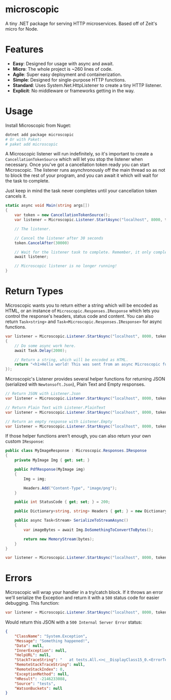 # microscopic

A tiny .NET package for serving HTTP microservices. Based off of Zeit's micro for Node.

# Features

- **Easy**: Designed for usage with async and await.
- **Micro**: The whole project is ~260 lines of code.
- **Agile**: Super easy deployment and containerization.
- **Simple**: Designed for single-purpose HTTP functions.
- **Standard**: Uses System.Net.HttpListener to create a tiny HTTP listener.
- **Explicit**: No middleware or frameworks getting in the way.

# Usage

Install Microscopic from Nuget:

```sh
dotnet add package microscopic
# Or with Paket:
# paket add microscopic
```

A Microscopic listener will run indefinitely, so it's important to create a `CancellationTokenSource` which will let you stop the listener when necessary. Once you've got a cancellation token ready you can start Microscopic. The listener runs asynchronously off the main thread so as not to block the rest of your program, and you can await it which will wait for the task to complete.

Just keep in mind the task never completes until your cancellation token cancels it.

```cs
static async void Main(string args[])
{
    var token = new CancellationTokenSource();
    var listener = Microscopic.Listener.StartAsync("localhost", 8000, token, (req) => "<h1>Hello world! This was sent from Microscopic at http://localhost:8000</h1>");

    // The listener.

    // Cancel the listener after 30 seconds
    token.CancelAfter(30000)

    // Wait for the listener task to complete. Remember, it only completes after the token cancels!
    await listener;

    // Microscopic listener is no longer running!
}
```

# Return Types

Microscopic wants you to return either a string which will be encoded as HTML, or an instance of `Microscopic.Responses.IResponse` which lets you control the response's headers, status code and content. You can also return `Task<string>` and `Task<Microscopic.Responses.IResponse>` for async functions.

```cs
var listener = Microscopic.Listener.StartAsync("localhost", 8000, token, async (req) =>
{
    // Do some async work here.
    await Task.Delay(2000);

    // Return a string, which will be encoded as HTML.
    return "<h1>Hello world! This was sent from an async Microscopic function.</h1>";
});
```

Microscopic's Listener provides several helper functions for returning JSON (serialized with `Newtonsoft.Json`), Plain Text and Empty responses.

```cs
// Return JSON with Listener.Json
var listener = Microscopic.Listener.StartAsync("localhost", 8000, token, (req) => Listener.Json(new { foo = "hello world!", bar = false, baz = 117 }))
```

```cs
// Return Plain Text with Listener.PlainText
var listener = Microscopic.Listener.StartAsync("localhost", 8000, token, (req) => Listener.PlainText("Hello world! This response's content type will be text/plain."));
```

```cs
// Return an empty response with Listener.Empty
var listener = Microscopic.Listener.StartAsync("localhost", 8000, token, (req) => Listener.Empty());
```

If those helper functions aren't enough, you can also return your own custom `IResponse`:

```cs
public class MyImageResponse : Microscopic.Responses.IResponse
{
    private MyImage Img { get; set; }

    public PdfResponse(MyImage img)
    {
        Img = img;

        Headers.Add("Content-Type", "image/png");
    }

    public int StatusCode { get; set; } = 200;

    public Dictionary<string, string> Headers { get; } = new Dictionary<string, string>();

    public async Task<Stream> SerializeToStreamAsync()
    {
        var imageBytes = await Img.DoSomethingToConvertToBytes();

        return new MemoryStream(bytes);
    }
}
```

```cs
var listener = Microscopic.Listener.StartAsync("localhost", 8000, token, (req) => new MyImageResponse(new MyImage("path/to/image.png")));
```

# Errors

Microscopic will wrap your handler in a try/catch block. If it throws an error we'll serialize the Exception and return it with a `500` status code for easier debugging. This function:

```cs
var listener = Microscopic.Listener.StartAsync("localhost", 8000, token, (req) => throw new Exception("Something happened!"));
```

Would return this JSON with a `500 Internal Server Error` status:

```json
{
    "ClassName": "System.Exception",
    "Message": "Something happened!",
    "Data": null,
    "InnerException": null,
    "HelpURL": null,
    "StackTraceString": "   at tests.All.<>c__DisplayClass15_0.<ErrorTest>b__0(Request req) in c:\\users\\nozzlegear\\source\\microscopic\\src\\tests\\all.cs:line 452\r\n   at Microscopic.Listener.<>c__DisplayClass6_1.<StartAsync>b__1() in c:\\users\\nozzlegear\\source\\microscopic\\src\\microscopic\\Host.cs:line 135\r\n   at System.Threading.Tasks.Task`1.InnerInvoke()\r\n   at System.Threading.ExecutionContext.Run(ExecutionContext executionContext, ContextCallback callback, Object state)\r\n   at System.Threading.Tasks.Task.ExecuteWithThreadLocal(Task& currentTaskSlot)\r\n--- End of stack trace from previous location where exception was thrown ---\r\n   at System.Runtime.ExceptionServices.ExceptionDispatchInfo.Throw()\r\n   at System.Runtime.CompilerServices.TaskAwaiter.HandleNonSuccessAndDebuggerNotification(Task task)\r\n   at System.Runtime.CompilerServices.TaskAwaiter`1.GetResult()\r\n   at Microscopic.Listener.<ProcessRequestAsync>d__4.MoveNext() in c:\\users\\nozzlegear\\source\\microscopic\\src\\microscopic\\Host.cs:line 51",
    "RemoteStackTraceString": null,
    "RemoteStackIndex": 0,
    "ExceptionMethod": null,
    "HResult": -2146233088,
    "Source": "tests",
    "WatsonBuckets": null
}
```
